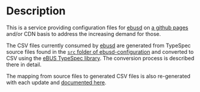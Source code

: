 # Description
This is a service providing configuration files for [ebusd](https://github.com/john30/ebusd) on [a github pages](https://ebus.github.io/) and/or CDN basis to address the increasing demand for those.

The CSV files currently consumed by [ebusd](https://github.com/john30/ebusd) are generated from TypeSpec source files found in the [`src` folder of ebusd-configuration](https://github.com/john30/ebusd-configuration/tree/master/src) and converted to CSV using the [eBUS TypeSpec library](https://github.com/john30/ebus-typespec). The conversion process is described there in detail.

The mapping from source files to generated CSV files is also re-generated with each update and [documented here](mapping.md).
